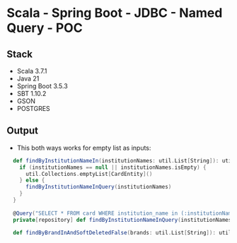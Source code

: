 # Scala - Spring Boot - JDBC - Named Query - POC

## Stack
- Scala 3.7.1
- Java 21
- Spring Boot 3.5.3
- SBT 1.10.2
- GSON
- POSTGRES

## Output

* This both ways works for empty list as inputs:

```scala
  def findByInstitutionNameIn(institutionNames: util.List[String]): util.List[CardEntity] = {
    if (institutionNames == null || institutionNames.isEmpty) {
      util.Collections.emptyList[CardEntity]()
    } else {
      findByInstitutionNameInQuery(institutionNames)
    }
  }
  
  @Query("SELECT * FROM card WHERE institution_name in (:institutionNames) AND soft_deleted = false")
  private[repository] def findByInstitutionNameInQuery(institutionNames: util.List[String]): util.List[CardEntity]

  def findByBrandInAndSoftDeletedFalse(brands: util.List[String]): util.List[CardEntity]
```